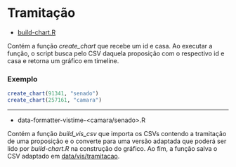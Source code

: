 # Tramitação

* [build-chart.R](./visualizer/build-chart.R)

Contém a função *create_chart* que recebe um id e casa. Ao executar a função, o script
busca pelo CSV daquela proposição com o respectivo id e casa e retorna um gráfico em timeline.

### Exemplo

```R
create_chart(91341, "senado")
create_chart(257161, "camara")
```

---


* data-formatter-vistime-<camara/senado>.R

Contém a função *build_vis_csv* que importa os CSVs contendo a tramitação de uma proposição
e o converte para uma versão adaptada que poderá ser lido por *build-chart.R* na construção 
do gráfico. Ao fim, a função salva o CSV adaptado em [data/vis/tramitacao](/data/vis/tramitacao).
